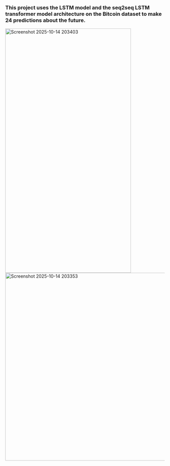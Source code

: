 ### This project uses the LSTM model and the seq2seq LSTM transformer model architecture on the Bitcoin dataset to make 24 predictions about the future.

<img width="397" height="770" alt="Screenshot 2025-10-14 203403" src="https://github.com/user-attachments/assets/03e052c6-c8ac-452e-807c-693600d86c3d" />

<img width="1077" height="592" alt="Screenshot 2025-10-14 203353" src="https://github.com/user-attachments/assets/17cc56b6-8faf-4198-9ba4-d0daf23c914b" />
